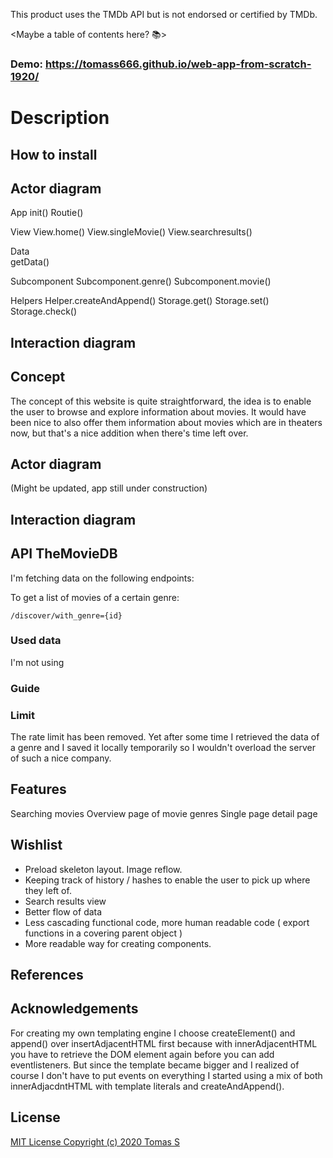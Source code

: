 This product uses the TMDb API but is not endorsed or certified by TMDb.

<Maybe a table of contents here? 📚>

### Demo: https://tomass666.github.io/web-app-from-scratch-1920/

## 

# Description

## How to install

## Actor diagram




App init()
    Routie()
  
View
View.home()
View.singleMovie()
View.searchresults() 

Data   
getData()


Subcomponent
Subcomponent.genre()
Subcomponent.movie()

Helpers
Helper.createAndAppend()
Storage.get()
Storage.set()
Storage.check()

## Interaction diagram

## Concept
The concept of this website is quite straightforward, the idea is to enable the user to browse and explore information about movies. 
It would have been nice to also offer them information about movies which are in theaters now, but that's a nice addition when there's time left over. 


## Actor diagram
(Might be updated, app still under construction)
## Interaction diagram

## API TheMovieDB
I'm fetching data on the following endpoints:

To get a list of movies of a certain genre:
```
/discover/with_genre={id}
```

### Used data
I'm not using 
### Guide
### Limit
The rate limit has been removed. Yet after some time I retrieved the data of a genre and I saved it locally temporarily so I wouldn't overload the server of such a nice company. 
## Features
Searching movies
Overview page of movie genres
Single page detail page

## Wishlist
* Preload skeleton layout. Image reflow.
* Keeping track of history / hashes to enable the user to pick up where they left of.
* Search results view
* Better flow of data
* Less cascading functional code, more human readable code ( export functions in a covering parent object )
* More readable way for creating components.

## References

## Acknowledgements
For creating my own templating engine I choose createElement() and append() over insertAdjacentHTML first because with innerAdjacentHTML you have to retrieve the DOM element again before you can add eventlisteners. 
But since the template became bigger and I realized of course I don't have to put events on everything I started using a mix of both innerAdjacdntHTML with template literals and createAndAppend().

## License

[MIT License Copyright (c) 2020 Tomas S](https://github.com/TomasS666/web-app-from-scratch-1920/blob/master/LICENSE)

